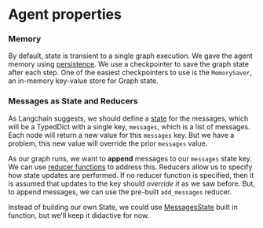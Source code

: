 # Agent properties

### Memory

By default, state is transient to a single graph execution. We gave the agent memory using [persistence](https://langchain-ai.github.io/langgraph/how-tos/persistence/). We use a checkpointer to save the graph state after each step. One of the easiest checkpointers to use is the `MemorySaver`, an in-memory key-value store for Graph state.

### Messages as State and Reducers 

As Langchain suggests, we should define a [state](https://docs.langchain.com/oss/python/langgraph/use-graph-api#messagesstate) for the messages, which will be a TypedDict with a single key, `messages`, which is a list of messages. Each node will return a new value for this `messages` key. But we have a problem, this new value will override the prior `messages` value.
 
As our graph runs, we want to **append** messages to our `messages` state key.  
We can use [reducer functions](https://langchain-ai.github.io/langgraph/concepts/low_level/#reducers) to address this.
Reducers allow us to specify how state updates are performed. If no reducer function is specified, then it is assumed that updates to the key should *override it* as we saw before. But, to append messages, we can use the pre-built `add_messages` reducer. 

Instead of building our own State, we could use [MessagesState](https://docs.langchain.com/oss/python/langgraph/use-graph-api#messagesstate) built in function, but we'll keep it didactive for now.